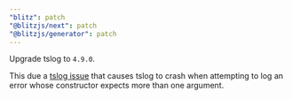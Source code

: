 ```yaml
---
"blitz": patch
"@blitzjs/next": patch
"@blitzjs/generator": patch
---
```


Upgrade tslog to `4.9.0`.

This due a [tslog issue](https://github.com/fullstack-build/tslog/issues/227) that causes tslog to crash when attempting to log an error whose constructor expects more than one argument.
